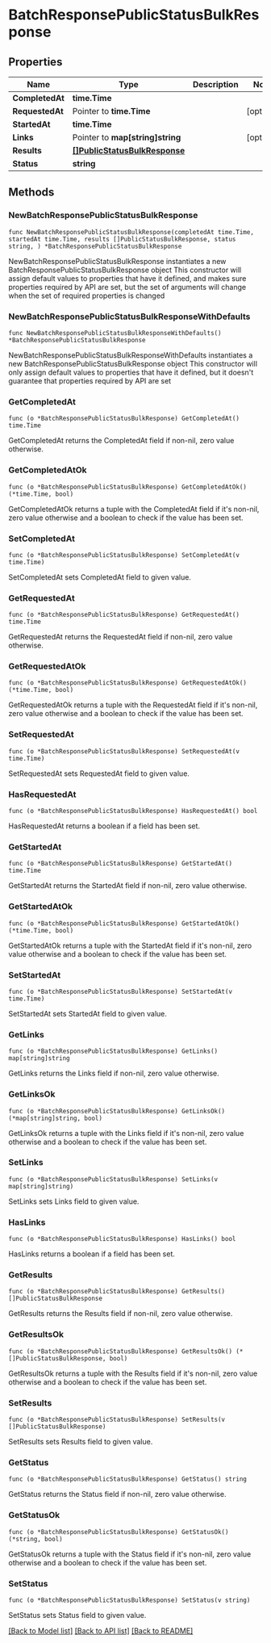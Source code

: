 # BatchResponsePublicStatusBulkResponse

## Properties

Name | Type | Description | Notes
------------ | ------------- | ------------- | -------------
**CompletedAt** | **time.Time** |  | 
**RequestedAt** | Pointer to **time.Time** |  | [optional] 
**StartedAt** | **time.Time** |  | 
**Links** | Pointer to **map[string]string** |  | [optional] 
**Results** | [**[]PublicStatusBulkResponse**](PublicStatusBulkResponse.md) |  | 
**Status** | **string** |  | 

## Methods

### NewBatchResponsePublicStatusBulkResponse

`func NewBatchResponsePublicStatusBulkResponse(completedAt time.Time, startedAt time.Time, results []PublicStatusBulkResponse, status string, ) *BatchResponsePublicStatusBulkResponse`

NewBatchResponsePublicStatusBulkResponse instantiates a new BatchResponsePublicStatusBulkResponse object
This constructor will assign default values to properties that have it defined,
and makes sure properties required by API are set, but the set of arguments
will change when the set of required properties is changed

### NewBatchResponsePublicStatusBulkResponseWithDefaults

`func NewBatchResponsePublicStatusBulkResponseWithDefaults() *BatchResponsePublicStatusBulkResponse`

NewBatchResponsePublicStatusBulkResponseWithDefaults instantiates a new BatchResponsePublicStatusBulkResponse object
This constructor will only assign default values to properties that have it defined,
but it doesn't guarantee that properties required by API are set

### GetCompletedAt

`func (o *BatchResponsePublicStatusBulkResponse) GetCompletedAt() time.Time`

GetCompletedAt returns the CompletedAt field if non-nil, zero value otherwise.

### GetCompletedAtOk

`func (o *BatchResponsePublicStatusBulkResponse) GetCompletedAtOk() (*time.Time, bool)`

GetCompletedAtOk returns a tuple with the CompletedAt field if it's non-nil, zero value otherwise
and a boolean to check if the value has been set.

### SetCompletedAt

`func (o *BatchResponsePublicStatusBulkResponse) SetCompletedAt(v time.Time)`

SetCompletedAt sets CompletedAt field to given value.


### GetRequestedAt

`func (o *BatchResponsePublicStatusBulkResponse) GetRequestedAt() time.Time`

GetRequestedAt returns the RequestedAt field if non-nil, zero value otherwise.

### GetRequestedAtOk

`func (o *BatchResponsePublicStatusBulkResponse) GetRequestedAtOk() (*time.Time, bool)`

GetRequestedAtOk returns a tuple with the RequestedAt field if it's non-nil, zero value otherwise
and a boolean to check if the value has been set.

### SetRequestedAt

`func (o *BatchResponsePublicStatusBulkResponse) SetRequestedAt(v time.Time)`

SetRequestedAt sets RequestedAt field to given value.

### HasRequestedAt

`func (o *BatchResponsePublicStatusBulkResponse) HasRequestedAt() bool`

HasRequestedAt returns a boolean if a field has been set.

### GetStartedAt

`func (o *BatchResponsePublicStatusBulkResponse) GetStartedAt() time.Time`

GetStartedAt returns the StartedAt field if non-nil, zero value otherwise.

### GetStartedAtOk

`func (o *BatchResponsePublicStatusBulkResponse) GetStartedAtOk() (*time.Time, bool)`

GetStartedAtOk returns a tuple with the StartedAt field if it's non-nil, zero value otherwise
and a boolean to check if the value has been set.

### SetStartedAt

`func (o *BatchResponsePublicStatusBulkResponse) SetStartedAt(v time.Time)`

SetStartedAt sets StartedAt field to given value.


### GetLinks

`func (o *BatchResponsePublicStatusBulkResponse) GetLinks() map[string]string`

GetLinks returns the Links field if non-nil, zero value otherwise.

### GetLinksOk

`func (o *BatchResponsePublicStatusBulkResponse) GetLinksOk() (*map[string]string, bool)`

GetLinksOk returns a tuple with the Links field if it's non-nil, zero value otherwise
and a boolean to check if the value has been set.

### SetLinks

`func (o *BatchResponsePublicStatusBulkResponse) SetLinks(v map[string]string)`

SetLinks sets Links field to given value.

### HasLinks

`func (o *BatchResponsePublicStatusBulkResponse) HasLinks() bool`

HasLinks returns a boolean if a field has been set.

### GetResults

`func (o *BatchResponsePublicStatusBulkResponse) GetResults() []PublicStatusBulkResponse`

GetResults returns the Results field if non-nil, zero value otherwise.

### GetResultsOk

`func (o *BatchResponsePublicStatusBulkResponse) GetResultsOk() (*[]PublicStatusBulkResponse, bool)`

GetResultsOk returns a tuple with the Results field if it's non-nil, zero value otherwise
and a boolean to check if the value has been set.

### SetResults

`func (o *BatchResponsePublicStatusBulkResponse) SetResults(v []PublicStatusBulkResponse)`

SetResults sets Results field to given value.


### GetStatus

`func (o *BatchResponsePublicStatusBulkResponse) GetStatus() string`

GetStatus returns the Status field if non-nil, zero value otherwise.

### GetStatusOk

`func (o *BatchResponsePublicStatusBulkResponse) GetStatusOk() (*string, bool)`

GetStatusOk returns a tuple with the Status field if it's non-nil, zero value otherwise
and a boolean to check if the value has been set.

### SetStatus

`func (o *BatchResponsePublicStatusBulkResponse) SetStatus(v string)`

SetStatus sets Status field to given value.



[[Back to Model list]](../README.md#documentation-for-models) [[Back to API list]](../README.md#documentation-for-api-endpoints) [[Back to README]](../README.md)


